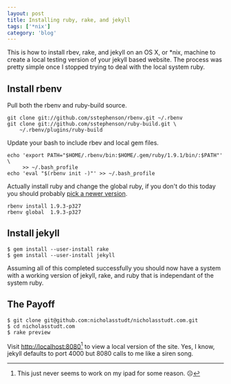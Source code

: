 ```yaml
---
layout: post
title: Installing ruby, rake, and jekyll
tags: ['*nix']
category: 'blog'
---
```


This is how to install rbev, rake, and jekyll on an OS X, or \*nix,
machine to create a local testing version of your jekyll based website.
The process was pretty simple once I stopped trying to deal with the
local system ruby. 

## Install rbenv

Pull both the rbenv and ruby-build source.

    git clone git://github.com/sstephenson/rbenv.git ~/.rbenv
    git clone git://github.com/sstephenson/ruby-build.git \
	    ~/.rbenv/plugins/ruby-build

Update your bash to include rbev and local gem files.

    echo 'export PATH="$HOME/.rbenv/bin:$HOME/.gem/ruby/1.9.1/bin/:$PATH"' \
	     >> ~/.bash_profile
    echo 'eval "$(rbenv init -)"' >> ~/.bash_profile

Actually install ruby and change the global ruby, if you don't do this
today you should probably [pick a newer version](http://www.ruby-lang.org/en/downloads/).

    rbenv install 1.9.3-p327
    rbenv global  1.9.3-p327

## Install jekyll

    $ gem install --user-install rake
    $ gem install --user-install jekyll

Assuming all of this completed successfully you should now have a system
with a working version of jekyll, rake, and ruby that is independant of
the system ruby.

## The Payoff

    $ git clone git@github.com:nicholasstudt/nicholasstudt.com.git
	$ cd nicholasstudt.com
	$ rake preview

Visit <http://localhost:8080>[^neverworks] to view a local version of the site. Yes,
I know, jekyll defaults to port 4000 but 8080 calls to me like a siren song.

[^neverworks]: This just never seems to work on my ipad for some reason. ☹
